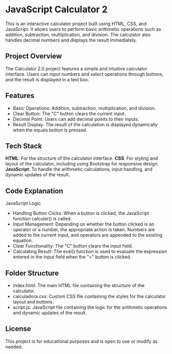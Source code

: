 
# JavaScript Calculator 2

This is an interactive calculator project built using HTML, CSS, and JavaScript. It allows users to perform basic arithmetic operations such as addition, subtraction, multiplication, and division. The calculator also handles decimal numbers and displays the result immediately.
## Project Overview

The Calculator 2.0 project features a simple and intuitive calculator interface. Users can input numbers and select operations through buttons, and the result is displayed in a text box.

## Features

- Basic Operations: Addition, subtraction, multiplication, and division.
- Clear Button: The "C" button clears the current input.
- Decimal Point: Users can add decimal points to their inputs.
- Result Display: The result of the calculation is displayed dynamically when the equals button is pressed.
## Tech Stack

**HTML**: For the structure of the calculator interface.
**CSS**: For styling and layout of the calculator, including using Bootstrap for responsive design.
**JavaScript**: To handle the arithmetic calculations, input handling, and dynamic updates of the result.
## Code Explanation

JavaScript Logic

- Handling Button Clicks: When a button is clicked, the JavaScript function calcular() is called.
- Input Management: Depending on whether the button clicked is an operator or a number, the appropriate action is taken. Numbers are added to the current input, and operators are appended to the existing equation.
- Clear Functionality: The "C" button clears the input field.
- Calculating Result: The eval() function is used to evaluate the expression entered in the input field when the "=" button is clicked.
## Folder Structure

- index.html: The main HTML file containing the structure of the calculator.
- calculadora.css: Custom CSS file containing the styles for the calculator layout and buttons.
- script.js: JavaScript file containing the logic for the arithmetic operations and dynamic updates of the result.
## License

This project is for educational purposes and is open to use or modify as needed.
